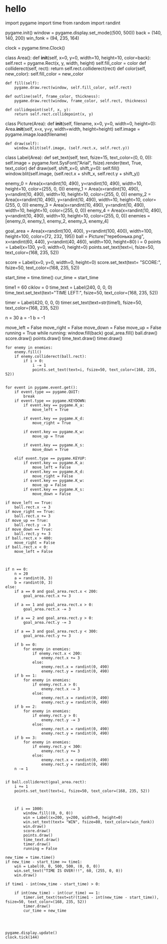 # hello
import pygame
import time
from random import randint

pygame.init()
window = pygame.display.set_mode((500, 500))
back = (140, 140, 200)
win_fonk = (94, 235, 164)

clock = pygame.time.Clock()

class Area():
    def __init__(self, x=0, y=0, width=10, height=10, color=back):
        self.rect = pygame.Rect(x, y, width, height)
        self.fill_color = color
    def colliderect(self, rect):
        return self.rect.colliderect(rect)
    def color(self, new_color):
        self.fill_color = new_color

    def fill(self):
        pygame.draw.rect(window, self.fill_color, self.rect)

    def outline(self, frame_color, thickness):
        pygame.draw.rect(window, frame_color, self.rect, thickness)

    def collidepoint(self, x, y):
        return self.rect.collidepoint(x, y)
    
class Picture(Area):
    def __init__(self, filename, x=0, y=0, width=0, height=0):
        Area.__init__(self, x=x, y=y, width=width, height=height)
        self.image = pygame.image.load(filename)

    def draw(self):
        window.blit(self.image, (self.rect.x, self.rect.y))

class Label(Area):
    def set_text(self, text, fsize=15, text_color=(0, 0, 0)):
        self.image = pygame.font.SysFont("Arial", fsize).render(text, True, text_color)
    def draw(self, shift_x=0, shift_y=0):
        self.fill()
        window.blit(self.image, (self.rect.x + shift_x, self.rect.y + shift_y))


enemy_0 = Area(x=randint(10, 490), y=randint(10, 490), width=10, height=10, color=(255, 0, 0))
enemy_1 = Area(x=randint(10, 490), y=randint(10, 490), width=10, height=10, color=(255, 0, 0))
enemy_2 = Area(x=randint(10, 490), y=randint(10, 490), width=10, height=10, color=(255, 0, 0))
enemy_3 = Area(x=randint(10, 490), y=randint(10, 490), width=10, height=10, color=(255, 0, 0))
enemy_4 = Area(x=randint(10, 490), y=randint(10, 490), width=10, height=10, color=(255, 0, 0))
enemies = [enemy_0, enemy_1, enemy_2, enemy_3, enemy_4]

goal_area = Area(x=randint(100, 400), y=randint(100, 400), width=100, height=100, color=(72, 232, 195))
ball = Picture("теребонька.png", x=randint(60, 440), y=randint(40, 460), width=100, height=80)
i = 0
points = Label(x=130, y=0, width=0, height=0)
points.set_text(text=i, fsize=50, text_color=(168, 235, 52))

score = Label(x=0, y=0, width=0, height=0)
score.set_text(text= "SCORE:", fsize=50, text_color=(168, 235, 52))

start_time = time.time()
cur_time = start_time

time1 = 60
ciklov = 0
time_text = Label(240, 0, 0, 0)
time_text.set_text(text="TIME LEFT:", fsize=50, text_color=(168, 235, 52))


timer = Label(420, 0, 0, 0)
timer.set_text(text=str(time1), fsize=50, text_color=(168, 235, 52))


n = 30
a = -1
b = -1

move_left = False
move_right = False
move_down = False
move_up = False
running = True
while running:
    window.fill(back)
    goal_area.fill()
    ball.draw()
    score.draw()
    points.draw()
    time_text.draw()
    timer.draw()

    for enemy in enemies:
        enemy.fill()
        if enemy.colliderect(ball.rect):
            if i > 0:
                i -= 1
                points.set_text(text=i, fsize=50, text_color=(168, 235, 52))
    

    for event in pygame.event.get():
        if event.type == pygame.QUIT:
            break
        if event.type == pygame.KEYDOWN:
            if event.key == pygame.K_a:
                move_left = True

            if event.key == pygame.K_d:
                move_right = True
            
            if event.key == pygame.K_w:
                move_up = True

            if event.key == pygame.K_s:
                move_down = True

        elif event.type == pygame.KEYUP:
            if event.key == pygame.K_a:
                move_left = False
            if event.key == pygame.K_d:
                move_right = False
            if event.key == pygame.K_w:
                move_up = False
            if event.key == pygame.K_s:
                move_down = False

    if move_left == True:
        ball.rect.x -= 3
    if move_right == True:
        ball.rect.x += 3
    if move_up == True:
        ball.rect.y -= 3
    if move_down == True:
        ball.rect.y += 3
    if ball.rect.x > 400:
        move_right = False    
    if ball.rect.x < 0:
        move_left = False



    if n == 0:
        n = 20
        a = randint(0, 3)
        b = randint(0, 3)
    else:
        if a == 0 and goal_area.rect.x < 200:
            goal_area.rect.x += 3
            
        if a == 1 and goal_area.rect.x > 0:
            goal_area.rect.x -= 3
            
        if a == 2 and goal_area.rect.y > 0:
            goal_area.rect.y -= 3
            
        if a == 3 and goal_area.rect.y < 300:
            goal_area.rect.y += 3
            
        if b == 0:
            for enemy in enemies:
                if enemy.rect.x < 200:
                    enemy.rect.x += 3
                else:
                    enemy.rect.x = randint(0, 490)
                    enemy.rect.y = randint(0, 490)
        if b == 1:
            for enemy in enemies:
                if enemy.rect.x > 0:
                    enemy.rect.x -= 3
                else:
                    enemy.rect.x = randint(0, 490)
                    enemy.rect.y = randint(0, 490)
        if b == 2:
            for enemy in enemies:
                if enemy.rect.y > 0:
                    enemy.rect.y -= 3
                else:
                    enemy.rect.x = randint(0, 490)
                    enemy.rect.y = randint(0, 490)
        if b == 3:
            for enemy in enemies:
                if enemy.rect.y < 300:
                    enemy.rect.y += 3
                else:
                    enemy.rect.x = randint(0, 490)
                    enemy.rect.y = randint(0, 490)
        n -= 1
    

    if ball.colliderect(goal_area.rect):
        i += 1
        points.set_text(text=i, fsize=50, text_color=(168, 235, 52))



        if i == 1000:
            window.fill((0, 0, 0))
            win = Label(x=200, y=200, width=0, height=0)
            win.set_text(text= "WIN", fsize=80, text_color=(win_fonk))
            win.draw()
            score.draw()
            points.draw()
            time_text.draw()
            timer.draw()
            running = False
    
    new_time = time.time()
    if new_time - start_time >= time1:
        win = Label(0, 0, 500, 500, (0, 0, 0))
        win.set_text("TIME IS OVER!!!", 60, (255, 0, 0))
        win.draw()
    
    if time1 - int(new_time - start_time) > 0:

        if int(new_time) - int(cur_time) == 1:
            timer.set_text(text=str(time1 - int(new_time - start_time)), fsize=50, text_color=(168, 235, 52))
            timer.draw()
            cur_time = new_time

   

    
    pygame.display.update()
    clock.tick(144)
